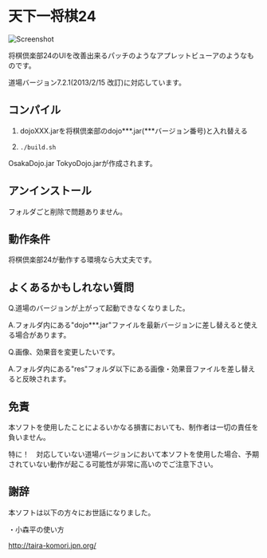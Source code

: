 # 天下一将棋24

![Screenshot](https://raw.github.com/tompng/shogipatch/master/res/sample.png)

将棋倶楽部24のUIを改善出来るパッチのようなアプレットビューアのようなものです。

道場バージョン7.2.1(2013/2/15 改訂)に対応しています。

## コンパイル

1. dojoXXX.jarを将棋倶楽部のdojo***.jar(***バージョン番号)と入れ替える

2. `./build.sh`

OsakaDojo.jar TokyoDojo.jarが作成されます。

## アンインストール

フォルダごと削除で問題ありません。

## 動作条件

将棋倶楽部24が動作する環境なら大丈夫です。

## よくあるかもしれない質問

Q.道場のバージョンが上がって起動できなくなりました。

A.フォルダ内にある"dojo***.jar"ファイルを最新バージョンに差し替えると使える場合があります。

Q.画像、効果音を変更したいです。

A.フォルダ内にある"res"フォルダ以下にある画像・効果音ファイルを差し替えると反映されます。

## 免責

本ソフトを使用したことによるいかなる損害においても、制作者は一切の責任を負いません。

特に！　対応していない道場バージョンにおいて本ソフトを使用した場合、予期されていない動作が起こる可能性が非常に高いのでご注意下さい。

## 謝辞

本ソフトは以下の方々にお世話になりました。

・小森平の使い方

http://taira-komori.jpn.org/
